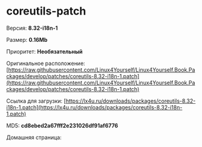 # coreutils-patch



Версия: **8.32-i18n-1**

Размер: **0.16Mb**

Приоритет: **Необязательный**

Оригинальное расположение: [https://raw.githubusercontent.com/Linux4Yourself/Linux4Yourself.Book.Packages/develop/patches/coreutils-8.32-i18n-1.patch](https://raw.githubusercontent.com/Linux4Yourself/Linux4Yourself.Book.Packages/develop/patches/coreutils-8.32-i18n-1.patch)

Ссылка для загрузки: [https://lx4u.ru/downloads/packages/coreutils-8.32-i18n-1.patch](https://lx4u.ru/downloads/packages/coreutils-8.32-i18n-1.patch)

MD5: **cd8ebed2a67fff2e231026df91af6776**

Домашняя страница: []()